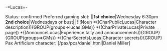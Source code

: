 -=Lucas=-

Status: confirmed
Preferred gaming slot:
||__1st choice__|Wednesday 6:30pm
__2nd choice__|Wednesdays or bust||
!!!Noun
*((CharPublicLucas|Character description)){GROUP(groups=&gt;lucas|GMs)}
*((CharPrivateLucas|Private page))
*((AnnounceLucas|Experience tally and announcements)){GROUP}{GROUP(groups=&gt;GMs)}
*((CharSecretsLucas|Character secrets)){GROUP}
Pax Artificium character: [/pax/pcs/daniel.html|Daniel Miller]

